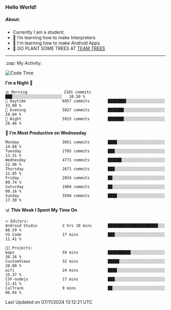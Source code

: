 ### Hello World!

##### About:
- Currently I am a student.
- 🌱 I’m learning how to make Interpreters
- 🌱 I'm learning how to make Android Apps
- 🌱 GO PLANT SOME TREES AT [TEAM TREES](https://teamtrees.org/)

---
  <summary>:zap: My Activity:</summary>
  
<!--START_SECTION:waka-->
![Code Time](http://img.shields.io/badge/Code%20Time-1%2C562%20hrs%2054%20mins-blue)

**I'm a Night 🦉** 

```text
🌞 Morning                2181 commits        ███░░░░░░░░░░░░░░░░░░░░░░   10.50 % 
🌆 Daytime                6857 commits        ████████░░░░░░░░░░░░░░░░░   33.00 % 
🌃 Evening                5827 commits        ███████░░░░░░░░░░░░░░░░░░   28.04 % 
🌙 Night                  5915 commits        ███████░░░░░░░░░░░░░░░░░░   28.46 % 
```
📅 **I'm Most Productive on Wednesday** 

```text
Monday                   3051 commits        ████░░░░░░░░░░░░░░░░░░░░░   14.68 % 
Tuesday                  2765 commits        ███░░░░░░░░░░░░░░░░░░░░░░   13.31 % 
Wednesday                4771 commits        ██████░░░░░░░░░░░░░░░░░░░   22.96 % 
Thursday                 2671 commits        ███░░░░░░░░░░░░░░░░░░░░░░   12.85 % 
Friday                   2024 commits        ██░░░░░░░░░░░░░░░░░░░░░░░   09.74 % 
Saturday                 1904 commits        ██░░░░░░░░░░░░░░░░░░░░░░░   09.16 % 
Sunday                   3594 commits        ████░░░░░░░░░░░░░░░░░░░░░   17.30 % 
```


📊 **This Week I Spent My Time On** 

```text
🔥 Editors: 
Android Studio           2 hrs 18 mins       ██████████████████████░░░   88.59 % 
VS Code                  17 mins             ███░░░░░░░░░░░░░░░░░░░░░░   11.41 % 

🐱‍💻 Projects: 
maps                     59 mins             ██████████░░░░░░░░░░░░░░░   38.16 % 
CustomViews              32 mins             █████░░░░░░░░░░░░░░░░░░░░   20.80 % 
wifi                     24 mins             ████░░░░░░░░░░░░░░░░░░░░░   15.37 % 
CSF-nodejs               17 mins             ███░░░░░░░░░░░░░░░░░░░░░░   11.41 % 
CalTrack                 9 mins              ██░░░░░░░░░░░░░░░░░░░░░░░   06.04 % 
```


 Last Updated on 07/11/2024 13:12:21 UTC
<!--END_SECTION:waka-->
